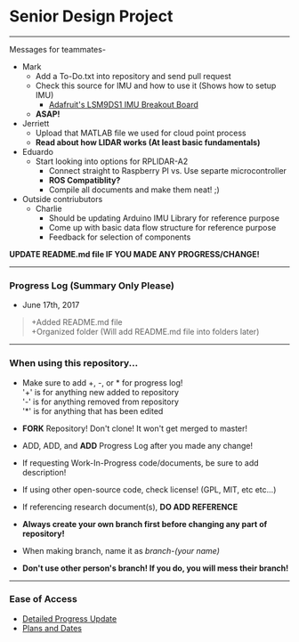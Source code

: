 # Senior Design Project
---
Messages for teammates-

* Mark  
  * Add a To-Do.txt into repository and send pull request 
  * Check this source for IMU and how to use it (Shows how to setup IMU)  
    * [Adafruit's LSM9DS1 IMU Breakout Board](https://learn.adafruit.com/adafruit-lsm9ds1-accelerometer-plus-gyro-plus-magnetometer-9-dof-breakout/overview)
  * __ASAP!__
* Jerriett  
  * Upload that MATLAB file we used for cloud point process
  * __Read about how LIDAR works (At least basic fundamentals)__
* Eduardo
  * Start looking into options for RPLIDAR-A2
    * Connect straight to Raspberry PI vs. Use separte microcontroller
    * __ROS Compatiblity?__
    * Compile all documents and make them neat! ;)
* Outside contriubutors
  * Charlie
    * Should be updating Arduino IMU Library for reference purpose
    * Come up with basic data flow structure for reference purpose
    * Feedback for selection of components

__UPDATE README.md file IF YOU MADE ANY PROGRESS/CHANGE!__

---
### Progress Log (Summary Only Please)
* June 17th, 2017  
> +Added README.md file  
> +Organized folder (Will add README.md file into folders later)
---
### When using this repository... 
* Make sure to add +, -, or * for progress log!  
'+' is for anything new added to repository  
'-' is for anything removed from repository  
'*' is for anything that has been edited

* __FORK__ Repository! Don't clone! It won't get merged to master!
* ADD, ADD, and __ADD__ Progress Log after you made any change!
* If requesting Work-In-Progress code/documents, be sure to add description!
* If using other open-source code, check license! (GPL, MIT, etc etc...)
* If referencing research document(s), __DO ADD REFERENCE__
* __Always create your own branch first before changing any part of repository!__
* When making branch, name it as _branch-(your name)_
* __Don't use other person's branch! If you do, you will mess their branch!__
---
### Ease of Access
* [Detailed Progress Update](https://github.com/exl8454/Senior_Design/blob/master/Progress%20Log/README.md)
* [Plans and Dates](https://github.com/exl8454/Senior_Design/blob/master/Dates%20and%20Plans/README.md) 
